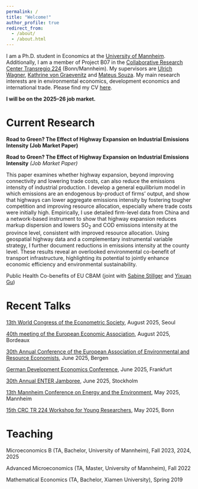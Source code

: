 ```yaml
---
permalink: /
title: "Welcome!"
author_profile: true
redirect_from: 
  - /about/
  - /about.html
---
```


I am a Ph.D. student in Economics at the [University of Mannheim](https://www.uni-mannheim.de/gess/). Additionally, I am a member of Project B07 in the [Collaborative Research Center Transregio 224](https://www.crctr224.de/) (Bonn/Mannheim). My supervisors are [Ulrich Wagner](https://ulrichwagner.eu/), [Kathrine von Graevenitz](https://sites.google.com/view/kathrinevongraevenitz/home) and [Mateus Souza](https://sites.google.com/view/mateussouza/home). My main research interests are in environmental economics, development economics and international trade. Please find my CV [here](https://unimannheimde-my.sharepoint.com/:b:/g/personal/siyzhang_ad_uni-mannheim_de/ERKj_6xqMbpPhP1Q2AOrh0MBfKjZg_5Pr-eMWucdTKdWxw?e=ndxL5f).

<p><strong>I will be on the 2025–26 job market.</strong></p>

Current Research
======
<p><strong>Road to Green? The Effect of Highway Expansion on Industrial Emissions Intensity (Job Market Paper)</strong></p>

**Road to Green? The Effect of Highway Expansion on Industrial Emissions Intensity** *(Job Market Paper)*


This paper examines whether highway expansion, beyond improving connectivity and lowering trade costs, can also reduce the emissions intensity of industrial production. I develop a general equilibrium model in which emissions are an endogenous by-product of firms’ output, and show that highways can lower aggregate emissions intensity by fostering tougher competition and improving resource allocation, especially where trade costs were initially high. Empirically, I use detailed firm-level data from China and a network-based instrument to show that highway expansion reduces markup dispersion and lowers SO<sub>2</sub> and COD emissions intensity at the province level, consistent with improved resource allocation. Using geospatial highway data and a complementary instrumental variable strategy, I further document reductions in emissions intensity at the county level. These results reveal an overlooked environmental co-benefit of transport infrastructure, highlighting its potential to jointly enhance economic efficiency and environmental sustainability.


Public Health Co-benefits of EU CBAM (joint with [Sabine Stillger](https://sites.google.com/view/sabinestillger/home) and [Yixuan Gu](https://sites.google.com/view/yixuangu))

Recent Talks
======
[13th World Congress of the Econometric Society](https://www.eswc2025.org/), August 2025, Seoul 

[40th meeting of the European Economic Association](https://www.eeassoc.org/events/eea-bordeaux-2025), August 2025, Bordeaux

[30th Annual Conference of the European Association of Environmental and Resource Economists](https://eaere-conferences.org/), June 2025, Bergen 

[German Development Economics Conference](https://events.gwdg.de/event/970/), June 2025, Frankfurt

[30th Annual ENTER Jamboree](https://www.enter-network.org/activities/), June 2025, Stockholm

[13th Mannheim Conference on Energy and the Environment](https://www.zew.de/en/events-and-professional-training/detail/13th-mannheim-conference-on-energy-and-the-environment/4481?cHash=ceed3ffce1cd51d815c741c30cb78cc5), May 2025, Mannheim 

[15th CRC TR 224 Workshop for Young Researchers](https://www.crctr224.de/events/young-reserachers-workshop-programs/yrw-bonn-2025-schedule.pdf), May 2025, Bonn


Teaching
======
Microeconomics B (TA, Bachelor, University of Mannheim), Fall 2023, 2024, 2025

Advanced Microeconomics (TA, Master, University of Mannheim), Fall 2022

Mathematical Economics (TA, Bachelor, Xiamen University), Spring 2019


